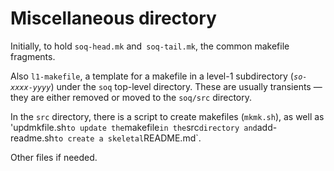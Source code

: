 # Miscellaneous directory

Initially, to hold `soq-head.mk` and` soq-tail.mk`, the common makefile
fragments.

Also `l1-makefile`, a template for a makefile in a level-1 subdirectory
(_`so-xxxx-yyyy`_) under the `soq` top-level directory.
These are usually transients — they are either removed or moved to the
`soq/src` directory.

In the `src` directory, there is a script to create makefiles
(`mkmk.sh`), as well as 'updmkfile.sh` to update the `makefile` in the
`src` directory and `add-readme.sh` to create a skeletal `README.md`.

Other files if needed.
